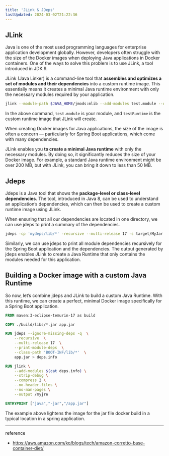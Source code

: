 ```yaml
---
title: 'JLink & JDeps'
lastUpdated: 2024-03-02T21:22:36
---
```


## JLink

Java is one of the most used programming languages for enterprise application development globally. However, developers often struggle with the size of the Docker images when deploying Java applications in Docker containers. One of the ways to solve this problem is to use JLink, a tool introduced in JDK 9.

JLink (Java Linker) is a command-line tool that **assembles and optimizes a set of modules and their dependencies** into a custom runtime image. This essentially means it creates a minimal Java runtime environment with only the necessary modules required by your application.

```bash
jlink --module-path $JAVA_HOME/jmods:mlib --add-modules test.module --output testRunTime
```

In the above command, `test.module` is your module, and `testRuntime` is the custom runtime image that JLink will create.

When creating Docker images for Java applications, the size of the image is often a concern — particularly for Spring Boot applications, which come with many dependencies.

JLink enables you **to create a minimal Java runtime** with only the necessary modules. By doing so, it significantly reduces the size of your Docker image. For example, a standard Java runtime environment might be over 200 MB, but with JLink, you can bring it down to less than 50 MB.

## Jdeps

Jdeps is a Java tool that shows the **package-level or class-level dependencies**. The tool, introduced in Java 8, can be used to understand an application’s dependencies, which can then be used to create a custom runtime image using JLink.

When ensuring that all our dependencies are located in one directory, we can use jdeps to print a summary of the dependencies.

```bash
jdeps -cp 'mydeps/lib/*' -recursive --multi-release 17 -s target/MyJar.jar
```

Similarly, we can use jdeps to print all module dependencies recursively for the Spring Boot application and the dependencies. The output generated by jdeps enables JLink to create a Java Runtime that only contains the modules needed for this application.

## Building a Docker image with a custom Java Runtime

So now, let’s combine jdeps and JLink to build a custom Java Runtime. With this runtime, we can create a perfect, minimal Docker image specifically for a Spring Boot application.

```dockerfile
FROM maven:3-eclipse-temurin-17 as build

COPY ./build/libs/*.jar app.jar

RUN jdeps --ignore-missing-deps -q  \
    --recursive  \
    --multi-release 17  \
    --print-module-deps  \
    --class-path 'BOOT-INF/lib/*'  \
    app.jar > deps.info

RUN jlink \
    --add-modules $(cat deps.info) \
    --strip-debug \
    --compress 2 \
    --no-header-files \
    --no-man-pages \
    --output /myjre

ENTRYPOINT ["java","-jar","/app.jar"]
```

The example above lightens the image for the jar file docker build in a typical location in a spring application.

---
reference
- https://aws.amazon.com/ko/blogs/tech/amazon-corretto-base-container-diet/